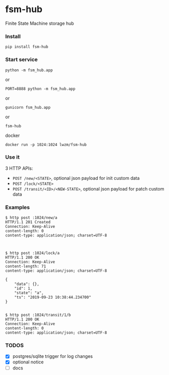 # fsm-hub

Finite State Machine storage hub

### Install
```
pip install fsm-hub
```

### Start service
```
python -m fsm_hub.app
```
or
```
PORT=8888 python -m fsm_hub.app
```
or
```
gunicorn fsm_hub.app
```
or
```
fsm-hub
```

docker
```
docker run -p 1024:1024 lwzm/fsm-hub
```


### Use it

3 HTTP APIs:

* `POST /new/<STATE>`, optional json payload for init custom data
* `POST /lock/<STATE>`
* `POST /transit/<ID>/<NEW-STATE>`, optional json payload for patch custom data

### Examples
```
$ http post :1024/new/a
HTTP/1.1 201 Created
Connection: Keep-Alive
content-length: 0
content-type: application/json; charset=UTF-8



$ http post :1024/lock/a
HTTP/1.1 200 OK
Connection: Keep-Alive
content-length: 71
content-type: application/json; charset=UTF-8

{
    "data": {},
    "id": 1,
    "state": "a",
    "ts": "2019-09-23 10:38:44.234700"
}


$ http post :1024/transit/1/b
HTTP/1.1 200 OK
Connection: Keep-Alive
content-length: 0
content-type: application/json; charset=UTF-8

```


### TODOS

* [x] postgres/sqlite trigger for log changes
* [x] optional notice
* [ ] docs
